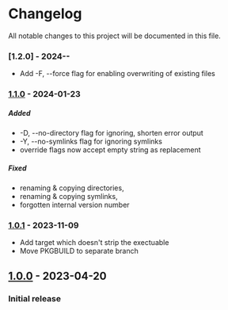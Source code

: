 # Changelog

All notable changes to this project will be documented in this file.

### [1.2.0] - 2024--
- Add -F, --force flag for enabling overwriting of existing files

### [1.1.0] - 2024-01-23

##### Added
- -D, --no-directory flag for ignoring, shorten error output
- -Y, --no-symlinks flag for ignoring symlinks
- override flags now accept empty string as replacement

##### Fixed
- renaming & copying directories,
- renaming & copying symlinks,
- forgotten internal version number


### [1.0.1] - 2023-11-09
- Add target which doesn't strip the exectuable
- Move PKGBUILD to separate branch

## [1.0.0] - 2023-04-20

### Initial release

[1.1.0]: https://github.com/sukulent/namefix/releases/tag/v1.1.0
[1.0.1]: https://github.com/sukulent/namefix/releases/tag/v1.0.1
[1.0.0]: https://github.com/sukulent/namefix/releases/tag/v1.0.0
